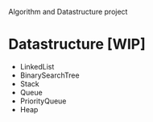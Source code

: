 Algorithm and Datastructure project
# Datastructure [WIP]
  * LinkedList
  * BinarySearchTree
  * Stack
  * Queue
  * PriorityQueue
  * Heap
  
